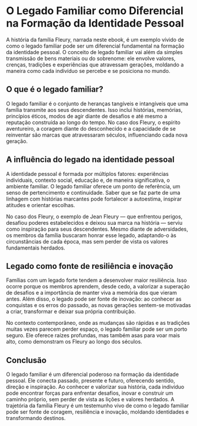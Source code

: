 # O Legado Familiar como Diferencial na Formação da Identidade Pessoal

A história da família Fleury, narrada neste ebook, é um exemplo vívido de como o legado familiar pode ser um diferencial fundamental na formação da identidade pessoal. O conceito de legado familiar vai além da simples transmissão de bens materiais ou do sobrenome: ele envolve valores, crenças, tradições e experiências que atravessam gerações, moldando a maneira como cada indivíduo se percebe e se posiciona no mundo.

## O que é o legado familiar?

O legado familiar é o conjunto de heranças tangíveis e intangíveis que uma família transmite aos seus descendentes. Isso inclui histórias, memórias, princípios éticos, modos de agir diante de desafios e até mesmo a reputação construída ao longo do tempo. No caso dos Fleury, o espírito aventureiro, a coragem diante do desconhecido e a capacidade de se reinventar são marcas que atravessaram séculos, influenciando cada nova geração.

## A influência do legado na identidade pessoal

A identidade pessoal é formada por múltiplos fatores: experiências individuais, contexto social, educação e, de maneira significativa, o ambiente familiar. O legado familiar oferece um ponto de referência, um senso de pertencimento e continuidade. Saber que se faz parte de uma linhagem com histórias marcantes pode fortalecer a autoestima, inspirar atitudes e orientar escolhas.

No caso dos Fleury, o exemplo de Jean Fleury — que enfrentou perigos, desafiou poderes estabelecidos e deixou sua marca na história — serviu como inspiração para seus descendentes. Mesmo diante de adversidades, os membros da família buscaram honrar esse legado, adaptando-o às circunstâncias de cada época, mas sem perder de vista os valores fundamentais herdados.

## Legado como fonte de resiliência e inovação

Famílias com um legado forte tendem a desenvolver maior resiliência. Isso ocorre porque os membros aprendem, desde cedo, a valorizar a superação de desafios e a importância de manter viva a memória dos que vieram antes. Além disso, o legado pode ser fonte de inovação: ao conhecer as conquistas e os erros do passado, as novas gerações sentem-se motivadas a criar, transformar e deixar sua própria contribuição.

No contexto contemporâneo, onde as mudanças são rápidas e as tradições muitas vezes parecem perder espaço, o legado familiar pode ser um porto seguro. Ele oferece raízes profundas, mas também asas para voar mais alto, como demonstram os Fleury ao longo dos séculos.

## Conclusão

O legado familiar é um diferencial poderoso na formação da identidade pessoal. Ele conecta passado, presente e futuro, oferecendo sentido, direção e inspiração. Ao conhecer e valorizar sua história, cada indivíduo pode encontrar forças para enfrentar desafios, inovar e construir um caminho próprio, sem perder de vista as lições e valores herdados. A trajetória da família Fleury é um testemunho vivo de como o legado familiar pode ser fonte de coragem, resiliência e inovação, moldando identidades e transformando destinos.
